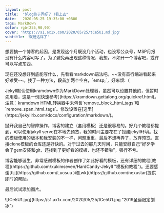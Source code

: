 ```yaml
---
layout: post
title:  "blog终于弄好了（看上去"
date:   2020-05-25 19:35:00 +0800
tags: MarkDown 
color: rgb(255,90,90)
cover: 'https://s1.ax1x.com/2020/05/25/tCe5U1.md.jpg'
subtitle: '就是这样了'
---
```


<p>想要搞一个博客的起因，是发现这个月既没几个活动，也没写公众号，MSP月报没有什么内容可写了。为了避免再出现这种情况，我想，不如开一个博客吧，或许可以写点东西。</p>
<p>现在还没想好到底能写什么，先看看markdown语法吧。~~没有首行缩进看起来好难受~~。找了一种方法，段首加两个空白，`emsp;`，好麻烦:（ </p>
<p>Jekyll默认使用kramdown作为MarkDown处理器，虽然可以设置其他的，但暂时先用着，这是一份[快速参考](https://kramdown.gettalong.org/quickref.html)。注意：kramdown HTML转换器中未包含`remove_block_html_tags`和`remove_span_html_tags`。修改设置在[这里](https://jekyllrb.com/docs/configuration/markdown/)。</p>

<p>抛开我自己的智障操作，博客的建立（套用模板）还是很容易的。好几个教程都提到，可以使用jakyll serve在本地先预览，我的时间主要花在了搭建jekyll环境。找的模板使用的版本和我安装的不一样，问题重重，最后不想再弄了，放弃预览。直接clone模板的仓库还是好快的。对于过去的那几天时间，只能安慰自己“好歹学会了gem安装和git，还找到了更好看的模板，也还不错啦”，强行不亏。</p>

<p>博客能够诞生，非常感谢模板的作者创作了如此好看的模板，还有详细的教程[教程](https://github.com/xukimseven/HardCandy-Jekyll "模板和教程")。还要感谢[tljj](https://github.com/Luosuu )和[wk](https://github.com/nexustar)提供即时的帮助。</p>

<p>最后试试添加图片。</p>
![tCe5U1.jpg](https://s1.ax1x.com/2020/05/25/tCe5U1.jpg "2019圣诞限定刨冰")
